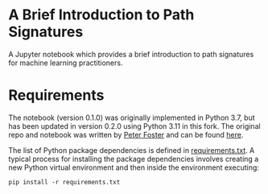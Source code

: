 # A Brief Introduction to Path Signatures

A Jupyter notebook which provides a brief introduction to path signatures for machine learning practitioners.

# Requirements

The notebook (version 0.1.0) was originally implemented in Python 3.7, but has been updated in version 0.2.0 using Python 3.11 in this fork. The original repo and notebook was written by [Peter Foster](https://github.com/pafoster/) and can be found [here](https://github.com/pafoster/path_signatures_introduction).

The list of Python package dependencies is defined in [requirements.txt](requirements.txt). A typical process for installing the package dependencies involves creating a new Python virtual environment and then inside the environment executing:

```
pip install -r requirements.txt
```
